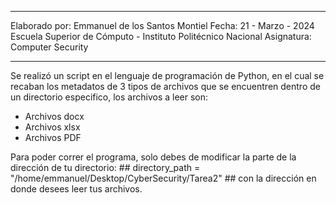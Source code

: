 *****************************************************
Elaborado por: Emmanuel de los Santos Montiel
Fecha: 21 - Marzo - 2024
Escuela Superior de Cómputo - Instituto Politécnico Nacional
Asignatura: Computer Security
*****************************************************
Se realizó un script en el lenguaje de programación de Python, en el cual se recaban los metadatos de 3 tipos de archivos que se encuentren dentro de un directorio especifico, los archivos a leer son:
- Archivos docx
- Archivos xlsx
- Archivos PDF

Para poder correr el programa, solo debes de modificar la parte de la dirección de tu directorio:
    ## directory_path = "/home/emmanuel/Desktop/CyberSecurity/Tarea2" ##
con la dirección en donde desees leer tus archivos.
